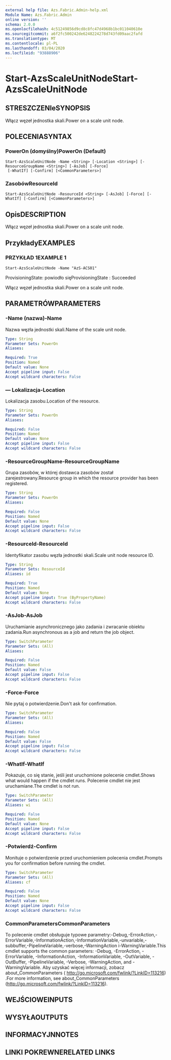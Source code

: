 ```yaml
---
external help file: Azs.Fabric.Admin-help.xml
Module Name: Azs.Fabric.Admin
online version: ''
schema: 2.0.0
ms.openlocfilehash: 4c51249856d9cd8c8fc47d4968b1bc011040610e
ms.sourcegitcommit: a6f2fc500242de6248224278d743fd09aac2fafd
ms.translationtype: MT
ms.contentlocale: pl-PL
ms.lasthandoff: 03/04/2020
ms.locfileid: "93888906"
---
```

# <span data-ttu-id="98807-101">Start-AzsScaleUnitNode</span><span class="sxs-lookup"><span data-stu-id="98807-101">Start-AzsScaleUnitNode</span></span>

## <span data-ttu-id="98807-102">STRESZCZENIe</span><span class="sxs-lookup"><span data-stu-id="98807-102">SYNOPSIS</span></span>
<span data-ttu-id="98807-103">Włącz węzeł jednostka skali.</span><span class="sxs-lookup"><span data-stu-id="98807-103">Power on a scale unit node.</span></span>

## <span data-ttu-id="98807-104">POLECENIA</span><span class="sxs-lookup"><span data-stu-id="98807-104">SYNTAX</span></span>

### <span data-ttu-id="98807-105">PowerOn (domyślny)</span><span class="sxs-lookup"><span data-stu-id="98807-105">PowerOn (Default)</span></span>
```
Start-AzsScaleUnitNode -Name <String> [-Location <String>] [-ResourceGroupName <String>] [-AsJob] [-Force]
 [-WhatIf] [-Confirm] [<CommonParameters>]
```

### <span data-ttu-id="98807-106">Zasobów</span><span class="sxs-lookup"><span data-stu-id="98807-106">ResourceId</span></span>
```
Start-AzsScaleUnitNode -ResourceId <String> [-AsJob] [-Force] [-WhatIf] [-Confirm] [<CommonParameters>]
```

## <span data-ttu-id="98807-107">Opis</span><span class="sxs-lookup"><span data-stu-id="98807-107">DESCRIPTION</span></span>
<span data-ttu-id="98807-108">Włącz węzeł jednostka skali.</span><span class="sxs-lookup"><span data-stu-id="98807-108">Power on a scale unit node.</span></span>

## <span data-ttu-id="98807-109">Przykłady</span><span class="sxs-lookup"><span data-stu-id="98807-109">EXAMPLES</span></span>

### <span data-ttu-id="98807-110">PRZYKŁAD 1</span><span class="sxs-lookup"><span data-stu-id="98807-110">EXAMPLE 1</span></span>
```
Start-AzsScaleUnitNode -Name "AzS-ACS01"
```

<span data-ttu-id="98807-111">ProvisioningState: powiodło się</span><span class="sxs-lookup"><span data-stu-id="98807-111">ProvisioningState : Succeeded</span></span>

<span data-ttu-id="98807-112">Włącz węzeł jednostka skali.</span><span class="sxs-lookup"><span data-stu-id="98807-112">Power on a scale unit node.</span></span>

## <span data-ttu-id="98807-113">PARAMETRÓW</span><span class="sxs-lookup"><span data-stu-id="98807-113">PARAMETERS</span></span>

### <span data-ttu-id="98807-114">-Name (nazwa)</span><span class="sxs-lookup"><span data-stu-id="98807-114">-Name</span></span>
<span data-ttu-id="98807-115">Nazwa węzła jednostki skali.</span><span class="sxs-lookup"><span data-stu-id="98807-115">Name of the scale unit node.</span></span>

```yaml
Type: String
Parameter Sets: PowerOn
Aliases:

Required: True
Position: Named
Default value: None
Accept pipeline input: False
Accept wildcard characters: False
```

### <span data-ttu-id="98807-116">— Lokalizacja</span><span class="sxs-lookup"><span data-stu-id="98807-116">-Location</span></span>
<span data-ttu-id="98807-117">Lokalizacja zasobu.</span><span class="sxs-lookup"><span data-stu-id="98807-117">Location of the resource.</span></span>

```yaml
Type: String
Parameter Sets: PowerOn
Aliases:

Required: False
Position: Named
Default value: None
Accept pipeline input: False
Accept wildcard characters: False
```

### <span data-ttu-id="98807-118">-ResourceGroupName</span><span class="sxs-lookup"><span data-stu-id="98807-118">-ResourceGroupName</span></span>
<span data-ttu-id="98807-119">Grupa zasobów, w której dostawca zasobów został zarejestrowany.</span><span class="sxs-lookup"><span data-stu-id="98807-119">Resource group in which the resource provider has been registered.</span></span>

```yaml
Type: String
Parameter Sets: PowerOn
Aliases:

Required: False
Position: Named
Default value: None
Accept pipeline input: False
Accept wildcard characters: False
```

### <span data-ttu-id="98807-120">-ResourceId</span><span class="sxs-lookup"><span data-stu-id="98807-120">-ResourceId</span></span>
<span data-ttu-id="98807-121">Identyfikator zasobu węzła jednostki skali.</span><span class="sxs-lookup"><span data-stu-id="98807-121">Scale unit node resource ID.</span></span>

```yaml
Type: String
Parameter Sets: ResourceId
Aliases: id

Required: True
Position: Named
Default value: None
Accept pipeline input: True (ByPropertyName)
Accept wildcard characters: False
```

### <span data-ttu-id="98807-122">-AsJob</span><span class="sxs-lookup"><span data-stu-id="98807-122">-AsJob</span></span>
<span data-ttu-id="98807-123">Uruchamianie asynchronicznego jako zadania i zwracanie obiektu zadania.</span><span class="sxs-lookup"><span data-stu-id="98807-123">Run asynchronous as a job and return the job object.</span></span>

```yaml
Type: SwitchParameter
Parameter Sets: (All)
Aliases:

Required: False
Position: Named
Default value: False
Accept pipeline input: False
Accept wildcard characters: False
```

### <span data-ttu-id="98807-124">-Force</span><span class="sxs-lookup"><span data-stu-id="98807-124">-Force</span></span>
<span data-ttu-id="98807-125">Nie pytaj o potwierdzenie.</span><span class="sxs-lookup"><span data-stu-id="98807-125">Don't ask for confirmation.</span></span>

```yaml
Type: SwitchParameter
Parameter Sets: (All)
Aliases:

Required: False
Position: Named
Default value: False
Accept pipeline input: False
Accept wildcard characters: False
```

### <span data-ttu-id="98807-126">-WhatIf</span><span class="sxs-lookup"><span data-stu-id="98807-126">-WhatIf</span></span>
<span data-ttu-id="98807-127">Pokazuje, co się stanie, jeśli jest uruchomione polecenie cmdlet.</span><span class="sxs-lookup"><span data-stu-id="98807-127">Shows what would happen if the cmdlet runs.</span></span>
<span data-ttu-id="98807-128">Polecenie cmdlet nie jest uruchamiane.</span><span class="sxs-lookup"><span data-stu-id="98807-128">The cmdlet is not run.</span></span>

```yaml
Type: SwitchParameter
Parameter Sets: (All)
Aliases: wi

Required: False
Position: Named
Default value: None
Accept pipeline input: False
Accept wildcard characters: False
```

### <span data-ttu-id="98807-129">-Potwierdź</span><span class="sxs-lookup"><span data-stu-id="98807-129">-Confirm</span></span>
<span data-ttu-id="98807-130">Monituje o potwierdzenie przed uruchomieniem polecenia cmdlet.</span><span class="sxs-lookup"><span data-stu-id="98807-130">Prompts you for confirmation before running the cmdlet.</span></span>

```yaml
Type: SwitchParameter
Parameter Sets: (All)
Aliases: cf

Required: False
Position: Named
Default value: None
Accept pipeline input: False
Accept wildcard characters: False
```

### <span data-ttu-id="98807-131">CommonParameters</span><span class="sxs-lookup"><span data-stu-id="98807-131">CommonParameters</span></span>
<span data-ttu-id="98807-132">To polecenie cmdlet obsługuje typowe parametry:-Debug,-ErrorAction,-ErrorVariable,-InformationAction,-InformationVariable,-unvariable,-subbuffer,-PipelineVariable,-verbose,-WarningAction i-WarningVariable.</span><span class="sxs-lookup"><span data-stu-id="98807-132">This cmdlet supports the common parameters: -Debug, -ErrorAction, -ErrorVariable, -InformationAction, -InformationVariable, -OutVariable, -OutBuffer, -PipelineVariable, -Verbose, -WarningAction, and -WarningVariable.</span></span> <span data-ttu-id="98807-133">Aby uzyskać więcej informacji, zobacz about_CommonParameters ( http://go.microsoft.com/fwlink/?LinkID=113216) .</span><span class="sxs-lookup"><span data-stu-id="98807-133">For more information, see about_CommonParameters (http://go.microsoft.com/fwlink/?LinkID=113216).</span></span>

## <span data-ttu-id="98807-134">WEJŚCIOWE</span><span class="sxs-lookup"><span data-stu-id="98807-134">INPUTS</span></span>

## <span data-ttu-id="98807-135">WYSYŁA</span><span class="sxs-lookup"><span data-stu-id="98807-135">OUTPUTS</span></span>

## <span data-ttu-id="98807-136">INFORMACYJN</span><span class="sxs-lookup"><span data-stu-id="98807-136">NOTES</span></span>

## <span data-ttu-id="98807-137">LINKI POKREWNE</span><span class="sxs-lookup"><span data-stu-id="98807-137">RELATED LINKS</span></span>

